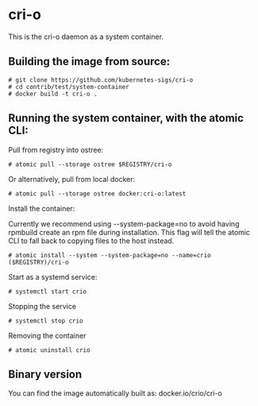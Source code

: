 # cri-o

This is the cri-o daemon as a system container.

## Building the image from source:

```
# git clone https://github.com/kubernetes-sigs/cri-o
# cd contrib/test/system-container
# docker build -t cri-o .
```

## Running the system container, with the atomic CLI:

Pull from registry into ostree:

```
# atomic pull --storage ostree $REGISTRY/cri-o
```

Or alternatively, pull from local docker:

```
# atomic pull --storage ostree docker:cri-o:latest
```

Install the container:

Currently we recommend using --system-package=no to avoid having rpmbuild create an rpm file
during installation. This flag will tell the atomic CLI to fall back to copying files to the
host instead.

```
# atomic install --system --system-package=no --name=crio ($REGISTRY)/cri-o
```

Start as a systemd service:

```
# systemctl start crio
```

Stopping the service

```
# systemctl stop crio
```

Removing the container

```
# atomic uninstall crio
```

## Binary version

You can find the image automatically built as: docker.io/crio/cri-o
